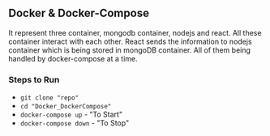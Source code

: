 ## Docker & Docker-Compose 
It represent three container, mongodb container, nodejs and react. All these container interact with each other. React sends the information to nodejs container which is being stored in mongoDB container. All of them being handled by docker-compose at a time. 

### Steps to Run 

* `git clone "repo"`
* `cd "Docker_DockerCompose"`
* `docker-compose up` - "To Start"
* `docker-compose down` - "To Stop"